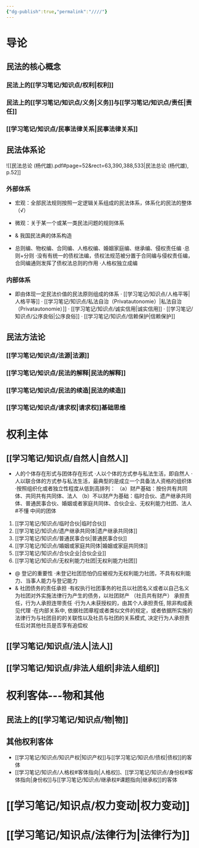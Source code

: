 ```yaml
---
{"dg-publish":true,"permalink":"////"}
---
```



# 导论
## 民法的核心概念
### 民法上的[[学习笔记/知识点/权利\|权利]]

### 民法上的[[学习笔记/知识点/义务\|义务]]与[[学习笔记/知识点/责任\|责任]]

### [[学习笔记/知识点/民事法律关系\|民事法律关系]]
## 民法体系论
![[民法总论 (杨代雄).pdf#page=52&rect=63,390,388,533|民法总论 (杨代雄), p.52]]
### 外部体系
- 宏观：全部民法规则按照一定逻辑关系组成的民法体系，体系化的民法的整体（√）
- 微观：关于某一个或某一类民法问题的规则体系

- & 我国民法典的体系构造
- 总则编、物权编、合同编、人格权编、婚姻家庭编、继承编、侵权责任编
·总则+分则
·没有有统一的债权法编，债权法规范被分置于合同编与侵权责任编，合同编通则发挥了债权法总则的作用
·人格权独立成编

### 内部体系
- 即由体现一定民法价值的民法原则组成的体系
· [[学习笔记/知识点/人格平等\|人格平等]]
· [[学习笔记/知识点/私法自治（Privatautonomie）\|私法自治（Privatautonomie）]]
· [[学习笔记/知识点/诚实信用\|诚实信用]]
· [[学习笔记/知识点/公序良俗\|公序良俗]]
· [[学习笔记/知识点/信赖保护\|信赖保护]]
## 民法方法论
### [[学习笔记/知识点/法源\|法源]]
### [[学习笔记/知识点/民法的解释\|民法的解释]]
### [[学习笔记/知识点/民法的续造\|民法的续造]]
### [[学习笔记/知识点/请求权\|请求权]]基础思维
# 权利主体
## [[学习笔记/知识点/自然人\|自然人]]
- 人的个体存在形式与团体存在形式
·人以个体的方式参与私法生活，即自然人
·人以联合体的方式参与私法生活，最典型的是成立一个具备法人资格的组织体
·按照组织化或者独立性程度从低到高排列：
（a）财产基础：按份共有共同体、共同共有共同体、法人
（b）不以财产为基础：临时合伙、遗产继承共同体、普通民事合伙、婚姻或者家庭共同体、合伙企业、无权利能力社团、法人 #不懂
中间的团体
1. [[学习笔记/知识点/临时合伙\|临时合伙]]
2. [[学习笔记/知识点/遗产继承共同体\|遗产继承共同体]]
3. [[学习笔记/知识点/普通民事合伙\|普通民事合伙]]
4. [[学习笔记/知识点/婚姻或家庭共同体\|婚姻或家庭共同体]]
5. [[学习笔记/知识点/合伙企业\|合伙企业]]
6. [[学习笔记/知识点/无权利能力社团\|无权利能力社团]]
- @ 登记的重要性
·未登记社团恐怕仍应被视为无权利能力社团，不具有权利能力、当事人能力与登记能力
- & 社团债务的责任承担
·有权执行社团事务的社员以社团名义或者以自己名义为社团对外实施法律行为产生的债务，以社团财产 （社员共有财产） 承担责任，行为人承担连带责任
·行为人未获授权的，由其个人承担责任, 除非构成表见代理
·在内部关系中, 依据社团章程或者类似文件的规定，或者依据所实施的法律行为与社团目的的关联性以及社员与社团的关系模式, 决定行为人承担责任后对其他社员是否享有追偿权
## [[学习笔记/知识点/法人\|法人]]
## [[学习笔记/知识点/非法人组织\|非法人组织]]

# 权利客体---物和其他
## 民法上的[[学习笔记/知识点/物\|物]]

## 其他权利客体
- [[学习笔记/知识点/知识产权\|知识产权]]与[[学习笔记/知识点/债权\|债权]]的客体 
- [[学习笔记/知识点/人格权#客体指向\|人格权]]、[[学习笔记/知识点/身份权#客体指向\|身份权]]与[[学习笔记/知识点/继承权#课题指向\|继承权]]的客体
# [[学习笔记/知识点/权力变动\|权力变动]]
# [[学习笔记/知识点/法律行为\|法律行为]]
